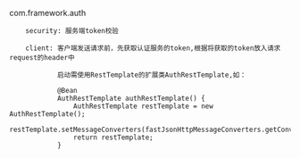 
com.framework.auth

        security: 服务端token校验
        
        client: 客户端发送请求前，先获取认证服务的token,根据将获取的token放入请求request的header中
        
                启动需使用RestTemplate的扩展类AuthRestTemplate,如：
                
                @Bean
                AuthRestTemplate authRestTemplate() {
                    AuthRestTemplate restTemplate = new AuthRestTemplate();
                    restTemplate.setMessageConverters(fastJsonHttpMessageConverters.getConverters());
                    return restTemplate;
                }
        
